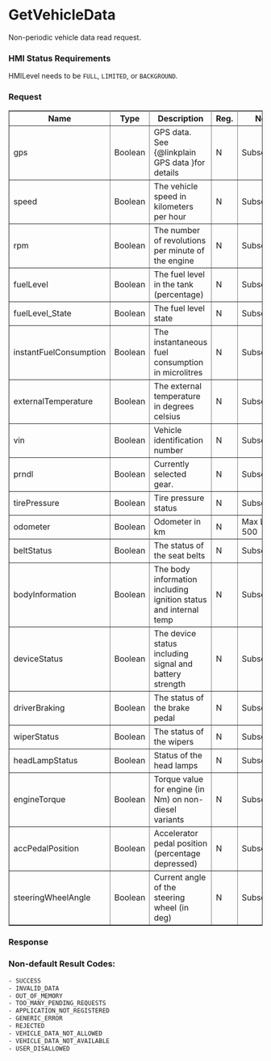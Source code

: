 # GetVehicleData

Non-periodic vehicle data read request.

### HMI Status Requirements ###

HMILevel needs to be `FULL`, `LIMITED`, or `BACKGROUND`.

### Request ###

 <table border="1" rules="all">
  		<tr>
  			<th>Name</th>
  			<th>Type</th>
  			<th>Description</th>
                  <th>Reg.</th>
                <th>Notes</th>
  			<th>Version</th>
 		</tr>
  		<tr>
  			<td>gps</td>
  			<td>Boolean</td>
  			<td>GPS data. See {@linkplain GPS data }for details</td>
                  <td>N</td>
                  <td>Subscribable</td>
  			<td>SmartDeviceLink 2.0 </td>
  		</tr>
  		<tr>
  			<td>speed</td>
  			<td>Boolean</td>
  			<td>The vehicle speed in kilometers per hour</td>
                  <td>N</td>
                  <td>Subscribable</td>
  			<td>SmartDeviceLink 2.0</td>
  		</tr>
  		<tr>
  			<td>rpm</td>
  			<td>Boolean</td>
  			<td>The number of revolutions per minute of the engine</td>
                  <td>N</td>
                  <td>Subscribable</td>
  			<td>SmartDeviceLink 2.0</td>
  		</tr>
  		<tr>
  			<td>fuelLevel</td>
  			<td>Boolean</td>
  			<td>The fuel level in the tank (percentage)</td>
                  <td>N</td>
                  <td>Subscribable</td>
  			<td>SmartDeviceLink 2.0</td>
  		</tr>
  		<tr>
  			<td>fuelLevel_State</td>
  			<td>Boolean</td>
  			<td>The fuel level state</td>
                  <td>N</td>
                  <td>Subscribable</td>
  			<td>SmartDeviceLink 2.0</td>
  		</tr>
  		<tr>
  			<td>instantFuelConsumption</td>
  			<td>Boolean</td>
  			<td>The instantaneous fuel consumption in microlitres</td>
                  <td>N</td>
                  <td>Subscribable</td>
  			<td>SmartDeviceLink 2.0</td>
  		</tr>
  		<tr>
  			<td>externalTemperature</td>
  			<td>Boolean</td>
  			<td>The external temperature in degrees celsius</td>
                  <td>N</td>
                  <td>Subscribable</td>
  			<td>SmartDeviceLink 2.0</td>
  		</tr>
  		<tr>
  			<td>vin</td>
  			<td>Boolean</td>
  			<td>Vehicle identification number</td>
                  <td>N</td>
                  <td>Subscribable</td>
  			<td>SmartDeviceLink 2.0</td>
  		</tr>
  		<tr>
  			<td>prndl</td>
  			<td>Boolean</td>
  			<td>Currently selected gear.</td>
                  <td>N</td>
                  <td>Subscribable</td>
  			<td>SmartDeviceLink 2.0</td>
  		</tr>
  		<tr>
  			<td>tirePressure</td>
  			<td>Boolean</td>
  			<td>Tire pressure status</td>
                  <td>N</td>
                  <td>Subscribable</td>
  			<td>SmartDeviceLink 2.0</td>
  		</tr>
  		<tr>
  			<td>odometer</td>
  			<td>Boolean</td>
  			<td>Odometer in km</td>
                  <td>N</td>
                  <td>Max Length: 500</td>
  			<td>SmartDeviceLink 2.0</td>
  		</tr>
  		<tr>
  			<td>beltStatus</td>
  			<td>Boolean</td>
  			<td>The status of the seat belts</td>
                  <td>N</td>
                  <td>Subscribable</td>
  			<td>SmartDeviceLink 2.0</td>
  		</tr>
  		<tr>
  			<td>bodyInformation</td>
  			<td>Boolean</td>
  			<td>The body information including ignition status and internal temp</td>
                  <td>N</td>
                  <td>Subscribable</td>
  			<td>SmartDeviceLink 2.0 </td>
  		</tr>
  		<tr>
  			<td>deviceStatus</td>
  			<td>Boolean</td>
  			<td>The device status including signal and battery strength</td>
                  <td>N</td>
                  <td>Subscribable</td>
  			<td>SmartDeviceLink 2.0</td>
  		</tr>
  		<tr>
  			<td>driverBraking</td>
  			<td>Boolean</td>
  			<td>The status of the brake pedal</td>
                  <td>N</td>
                  <td>Subscribable</td>
  			<td>SmartDeviceLink 2.0</td>
  		</tr>
  		<tr>
  			<td>wiperStatus</td>
  			<td>Boolean</td>
  			<td>The status of the wipers</td>
                  <td>N</td>
                  <td>Subscribable</td>
  			<td>SmartDeviceLink 2.0</td>
  		</tr>
  		<tr>
  			<td>headLampStatus</td>
  			<td>Boolean</td>
  			<td>Status of the head lamps</td>
                  <td>N</td>
                  <td>Subscribable</td>
  			<td>SmartDeviceLink 2.0</td>
  		</tr>
  		<tr>
  			<td>engineTorque</td>
  			<td>Boolean</td>
  			<td>Torque value for engine (in Nm) on non-diesel variants</td>
                  <td>N</td>
                  <td>Subscribable</td>
  			<td>SmartDeviceLink 2.0</td>
  		</tr>
  		<tr>
  			<td>accPedalPosition</td>
  			<td>Boolean</td>
  			<td>Accelerator pedal position (percentage depressed)</td>
                  <td>N</td>
                  <td>Subscribable</td>
  			<td>SmartDeviceLink 2.0</td>
  		</tr>
  		<tr>
  			<td>steeringWheelAngle</td>
  			<td>Boolean</td>
  			<td>Current angle of the steering wheel (in deg)</td>
                  <td>N</td>
                  <td>Subscribable</td>
  			<td>SmartDeviceLink 2.0</td>
  		</tr>
   </table>

### Response ###

### Non-default Result Codes: ###
```xml
- SUCCESS
- INVALID_DATA
- OUT_OF_MEMORY
- TOO_MANY_PENDING_REQUESTS
- APPLICATION_NOT_REGISTERED
- GENERIC_ERROR
- REJECTED
- VEHICLE_DATA_NOT_ALLOWED
- VEHICLE_DATA_NOT_AVAILABLE
- USER_DISALLOWED
```
